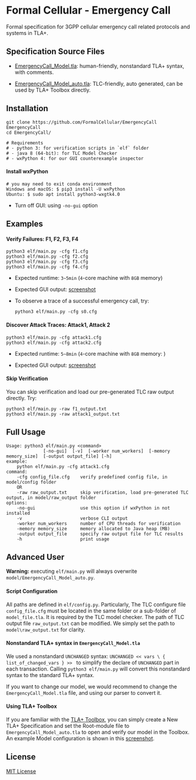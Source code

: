 # Formal Cellular - Emergency Call

Formal specification for 3GPP cellular emergency call related protocols and systems in TLA+.

<!-- 
Requirements
------------

* [Python 3.6+](https://www.python.org/downloads/): for executing verification scripts in `elf` folder.
    * [wxPython 4.0.6](https://www.wxpython.org/pages/downloads/): for our GUI counterexample inspector
* [Java 8 (64-bit)](https://www.java.com/en/download/): for executing TLC Model Checker. -->




Specification Source Files
-----------

- [EmergencyCall_Model.tla](model/EmergencyCall_Model.tla): human-friendly, nonstandard TLA+ syntax, with comments.
    
- [EmergencyCall_Model_auto.tla](model/EmergencyCall_Model_auto.tla): TLC-friendly, auto generated, can be used by TLA+ Toolbox directly.
    

Installation
-----

    git clone https://github.com/FormalCellular/EmergencyCall EmergencyCall
    cd EmergencyCall/
    
    # Requirements
    # - python 3: for verification scripts in `elf` folder
    # - java 8 (64-bit): for TLC Model Checker
    # - wxPython 4: for our GUI counterexample inspector


#### Install wxPython

    # you may need to exit conda environment
    Windows and macOS: $ pip3 install -U wxPython 
    Ubuntu: $ sudo apt install python3-wxgtk4.0 
      
- Turn off GUI: using `-no-gui` option
     
 <!-- sudo apt install make gcc libgtk-3-dev libwebkitgtk-dev libwebkitgtk-3.0-dev libgstreamer-gl1.0-0 freeglut3 freeglut3-dev python-gst-1.0 python3-gst-1.0 libglib2.0-dev ubuntu-restricted-extras libgstreamer-plugins-base1.0-dev
  pip3 install -U wxPython -->    

Examples
----
#### Verify Failures: F1, F2, F3, F4
    
    python3 elf/main.py -cfg f1.cfg
    python3 elf/main.py -cfg f2.cfg
    python3 elf/main.py -cfg f3.cfg
    python3 elf/main.py -cfg f4.cfg

- Expected runtime: `3~5min` (`4`-core machine with `8GB` memory)

- Expected GUI output: [screenshot](elf/images/f1-output.png)

<!-- - Expected output: 
    
![f1](elf/images/f1-output.png) -->

- To observe a trace of a successful emergency call, try:

      python3 elf/main.py -cfg s0.cfg

#### Discover Attack Traces: Attack1, Attack 2

    python3 elf/main.py -cfg attack1.cfg
    python3 elf/main.py -cfg attack2.cfg
    
- Expected runtime: `5~8min` (`4`-core machine with `8GB` memory: )

- Expected GUI output: [screenshot](elf/images/attack1-output.png)

<!-- 
- Expected output example for `Attack1`:  

![attack1](elf/images/attack1-output.png)
-->

#### Skip Verification

You can skip verification and load our pre-generated TLC raw output directly. 
Try:

    python3 elf/main.py -raw f1_output.txt
    python3 elf/main.py -raw attack1_output.txt
    

    
Full Usage
----

    Usage: python3 elf/main.py <command> 
                  [-no-gui]  [-v]  [-worker num_workers]  [-memory memory_size]  [-output output_file] [-h] 
    example:
        python elf/main.py -cfg attack1.cfg
    command:
        -cfg config_file.cfg    verify predefined config file, in model/config folder
        OR
        -raw raw_output.txt     skip verification, load pre-generated TLC output, in model/raw_output folder
    options:
        -no-gui                 use this option if wxPython in not installed
        -v                      verbose CLI output
        -worker num_workers     number of CPU threads for verification
        -memory memory_size     memory allocated to Java heap (MB)
        -output output_file     specify raw output file for TLC results
        -h                      print usage

Advanced User
----
**Warning:** executing `elf/main.py` will always overwrite `model/EmergencyCall_Model_auto.py`.

#### Script Configuration 

All paths are defined in `elf/config.py`. Particularly, The TLC configure file `config_file.cfg` must be located in the same folder or a sub-folder of `model_file.tla`. It is required by the TLC model checker. The path of TLC output file `raw_output.txt` can be modified. We simply set the path to `model\raw_output.txt` for clarity.

#### Nonstandard TLA+ syntax in `EmergencyCall_Model.tla`

We used a nonstandard `UNCHANGED` syntax: `UNCHANGED << vars \ { list_of_changed_vars } >> ` to simplify the declare of `UNCHANGED` part in each transaction. 
Calling `python3 elf/main.py` will convert this nonstandard syntax to the standard TLA+ syntax.

If you want to change our model, we would recommend to change the `EmergencyCall_Model.tla` file, and using our parser to convert it.

#### Using TLA+ Toolbox

If you are familiar with the [TLA+ Toolbox](http://lamport.azurewebsites.net/tla/toolbox.html), you can simply create a New TLA+ Specification and set the Root-module file to `EmergencyCall_Model_auto.tla` to open and verify our model in the Toolbox. 
An example Model configuration is shown in this [screenshot](elf/images/TLA-Toolbox-Configuration.png).


License
-----

[MIT License](LICENSE)